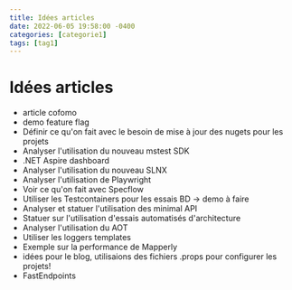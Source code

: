 ```yaml
---
title: Idées articles
date: 2022-06-05 19:58:00 -0400
categories: [categorie1]
tags: [tag1]
---
```


# Idées articles

- article cofomo
- demo feature flag
- Définir ce qu'on fait avec le besoin de mise à jour des nugets pour les projets
- Analyser l'utilisation du nouveau mstest SDK
- .NET Aspire dashboard
- Analyser l'utilisation du nouveau SLNX
- Analyser l'utilisation de Playwright
- Voir ce qu'on fait avec Specflow
- Utiliser les Testcontainers pour les essais BD -> demo à faire
- Analyser et statuer l'utilisation des minimal API
- Statuer sur l'utilisation d'essais automatisés d'architecture
- Analyser l'utilisation du AOT
- Utiliser les loggers templates
- Exemple sur la performance de Mapperly
- idées pour le blog, utilisaions des fichiers .props pour configurer les projets!
- FastEndpoints 